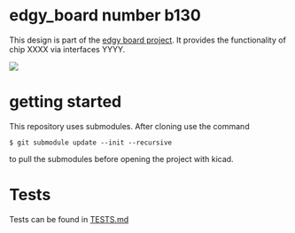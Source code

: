 # edgy_board number b130
This design is part of the [edgy board project](https://github.com/skunkforce/edgy_boards). It provides the functionality of chip XXXX via interfaces YYYY. 

![](/board/board.png)

# getting started
This repository uses submodules. After cloning use the command 

```$ git submodule update --init --recursive```

to pull the submodules before opening the project with kicad. 

# Tests
Tests can be found in [TESTS.md](TESTS.md)

